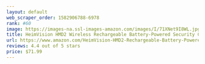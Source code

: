```yaml
---
layout: default 
﻿web_scraper_order: 1582906788-6978
rank: #60
image: https://images-na.ssl-images-amazon.com/images/I/71XNet9I8WL.jpg
title: HeimVision HMD2 Wireless Rechargeable Battery-Powered Security Camera, 1080P Video with 2…
url: https://www.amazon.com/HeimVision-HMD2-Rechargeable-Battery-Powered-Waterproof/dp/B07T2Q7WJ5/ref=zg_mw_photo_60?_encoding=UTF8&psc=1&refRID=QT7YX3MAVBS9YT2R1GA7
reviews: 4.4 out of 5 stars
price: $71.99 
---
```

